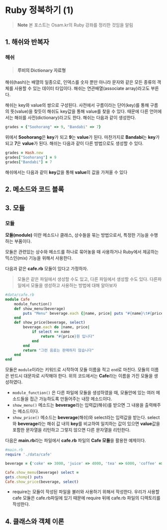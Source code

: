 # Ruby 정복하기 (1)
> **Note** 본 포스트는 Osam.kr의 Ruby 강좌를 정리한 것임을 알림
## 1. 해쉬와 반복자
### 해쉬

> #### 루비의 Dictionary 자료형

해쉬(hash)는 배열의 일종으로, 인덱스를 숫자 뿐만 아니라 문자와 같은 모든 종류의 객체를 사용할 수 있는 데이터 타입이다. 해쉬는 연관배열(associate array)라고도 부른다.

해쉬는 key와 value의 쌍으로 구성된다. 사전에서 구름이라는 단어(key)를 통해 구름의 뜻(value)을 찾듯이 해쉬도 key값을 통해 value를 찾을 수 있다. 때문에 다른 언어에서는 해쉬를 사전(dictionary)라고도 한다.
해쉬는 다음과 같이 생성한다.

```ruby
grades = {"Soohorang" => 9, "Bandabi" => 7}
```
위에서 **Soohorang**은 **key**가 되고 **9**는 **value**가 된다. 마찬가지로 **Bandabi**는 **key**가 되고 **7**은 **value**가 된다. 해쉬는 다음과 같이 다른 방법으로도 생성할 수 있다.

```ruby
grades = Hash.new
grades["Soohorang"] = 9
grades["Bandabi"] = 7
```
해쉬에서는 다음과 같이 **key**값을 통해 **value**의 값을 가져올 수 있다

## 2. 메소드와 코드 블록

## 3. 모듈
### 모듈
**모듈(module)** 이란 메소드나 클래스, 상수들을 묶는 방법으로서, 특정한 기능을 수행하는 부품이다.

모듈은 관련있는 상수와 메소드를 하나로 묶어놓을 때 사용하거나 Ruby에서 제공하는 믹스인(mix) 기능을 위해서 사용한다.

다음과 같은 **cafe.rb** 모듈이 있다고 가정하자.

> 모듈은 같은 파일에서 생성할 수도 있고, 다른 파일에서  생성할 수도 있다. 다른파일에서 모듈을 생성하고 사용하는 방법에 대해 알아보자
```ruby
#data/cafe.rb
module Cafe 
	module_function() 
	def show_menu(beverage) 
		puts "Menu" beverage.each {|name, price| puts "#{name}\t#{price}"} 
	end
	def show_price(beverage, select) 
		beverage.each do |name, price| 
			if select == name 
				return "#{price}원 입니다" 
			end 
		end 
		return "그런 음료는 판매하지 않습니다" 
	end 
end
```
모듈은 `module`이라는 키워드로 시작하여 모듈 이름을 적고 `end`로 마친다. 모듈의 이름은 반드시 대문자로 시작해야 한다. 위의 코드에서는 **Cafe**라는 이름을 가진 모듈을 생성하였다.

- `module_function()` 은 다른 파일에 모듈을 생성하였을 때, 모듈안에 있는 여러 메소드들을 접근 가능하도록 만들어주는 내장 메소드이다.
- `show_menu()` 메소드는 **beverage**라는 입력값(해쉬)를 받으면 그 내용을 출력해주는 메소드이다.
- `show_price()` 메소드는 **beverage**(해쉬)와 select라는 입력값을 받는다. select와 **beverage**라는 해쉬 값 내의 **key**를 비교하여 일치하는 값이 있으면 **value**값을 포함한 문자열을 리턴하고 그렇지 않으면 다른 문자열을 리턴한다.

다음은 **main.rb**라는 파일에서 **cafe.rb** 파일의 **Cafe 모듈**을 활용한 예제이다.
```ruby
#main.rb 
require './data/cafe' 

beverage = {'coke' => 3000, 'juice' => 4000, 'tea' => 6000, 'coffee' => 5000} 

Cafe.show_menu(beverage) select = 
gets.chomp() puts 
Cafe.show_price(beverage, select)
```
- require는 모듈이 작성된 파일을 불러와 사용하기 위해서 작성한다. 우리가 사용할 cafe 모듈은 cafe.rb파일에 있기 때문에 require 뒤에 cafe.rb 파일의 디렉토리를 작성한다.

## 4. 클래스와 객체 이론



<!--stackedit_data:
eyJoaXN0b3J5IjpbMTEzNzUzNzg0MywtMTQ4NjI0MDQ0NCwxND
M5NjM4OTQ4LDkyNzIyNDZdfQ==
-->